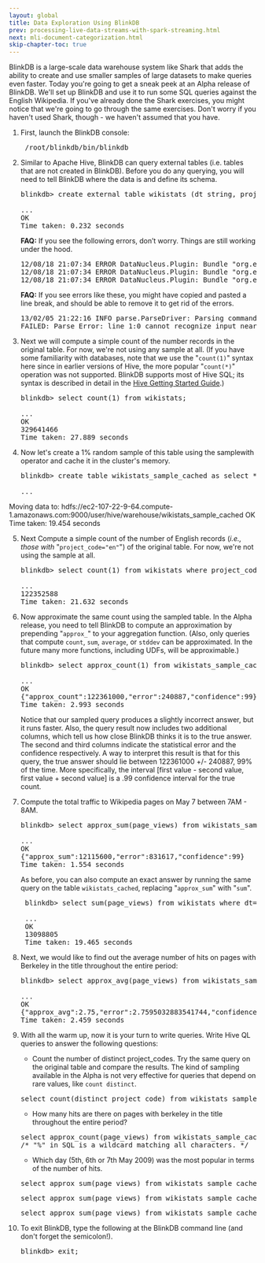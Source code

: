 ```yaml
---
layout: global
title: Data Exploration Using BlinkDB
prev: processing-live-data-streams-with-spark-streaming.html
next: mli-document-categorization.html
skip-chapter-toc: true
---
```


BlinkDB is a large-scale data warehouse system like Shark that adds the ability to create and use smaller samples of large datasets to make queries even faster.  Today you're going to get a sneak peek at an Alpha release of BlinkDB.  We'll set up BlinkDB and use it to run some SQL queries against the English Wikipedia.  If you've already done the Shark exercises, you might notice that we're going to go through the same exercises.  Don't worry if you haven't used Shark, though - we haven't assumed that you have.

1. First, launch the BlinkDB console:

    <pre class="prettyprint lang-bsh">
    /root/blinkdb/bin/blinkdb</pre>

2. Similar to Apache Hive, BlinkDB can query external tables (i.e. tables that are not created in BlinkDB).
   Before you do any querying, you will need to tell BlinkDB where the data is and define its schema.

   <pre class="prettyprint lang-sql">
   blinkdb> create external table wikistats (dt string, project_code string, page_name string, page_views int, bytes int) row format delimited fields terminated by ' ' location '/wiki/pagecounts';
   <span class="nocode">
   ...
   OK
   Time taken: 0.232 seconds</span></pre>

   <b>FAQ:</b> If you see the following errors, don’t worry. Things are still working under the hood.

   <pre class="nocode">
   12/08/18 21:07:34 ERROR DataNucleus.Plugin: Bundle "org.eclipse.jdt.core" requires "org.eclipse.core.resources" but it cannot be resolved.
   12/08/18 21:07:34 ERROR DataNucleus.Plugin: Bundle "org.eclipse.jdt.core" requires "org.eclipse.core.runtime" but it cannot be resolved.
   12/08/18 21:07:34 ERROR DataNucleus.Plugin: Bundle "org.eclipse.jdt.core" requires "org.eclipse.text" but it cannot be resolved.</pre>

   <b>FAQ:</b> If you see errors like these, you might have copied and pasted a line break, and should be able to remove it to get rid of the errors.

   <pre>13/02/05 21:22:16 INFO parse.ParseDriver: Parsing command: CR
   FAILED: Parse Error: line 1:0 cannot recognize input near 'CR' '&lt;EOF&gt;' '&lt;EOF&gt;'</pre>
   
3. Next we will compute a simple count of the number records in the original table.  For now, we're not using any sample at all.  (If you have some familiarity with databases, note that we use the "`count(1)`" syntax here since in earlier versions of Hive, the more popular "`count(*)`" operation was not supported. BlinkDB supports most of Hive SQL; its syntax is described in detail in the <a href="https://cwiki.apache.org/confluence/display/Hive/GettingStarted" target="_blank">Hive Getting Started Guide</a>.)

   <pre class="prettyprint lang-sql">
   blinkdb> select count(1) from wikistats;
   <span class="nocode">
   ...
   OK
   329641466
   Time taken: 27.889 seconds</span></pre>

4. Now let's create a 1% random sample of this table using the samplewith operator and cache it in the cluster's memory.

   <pre class="prettyprint lang-sql">
   blinkdb> create table wikistats_sample_cached as select * from wikistats samplewith 0.01;
   <span class="nocode">
   ...
Moving data to: hdfs://ec2-107-22-9-64.compute-1.amazonaws.com:9000/user/hive/warehouse/wikistats_sample_cached
OK
Time taken: 19.454 seconds</span></pre>

5. Next Compute a simple count of the number of English records (<i>i.e., those with </i> "`project_code="en"`") of the original table.  For now, we're not using the sample at all.

   <pre class="prettyprint lang-sql">
   blinkdb> select count(1) from wikistats where project_code = "en";
   <span class="nocode">
   ...
   122352588
   Time taken: 21.632 seconds</span></pre>

6. Now approximate the same count using the sampled table.  In the Alpha release, you need to tell BlinkDB to compute an approximation by prepending "`approx_`" to your aggregation function.  (Also, only queries that compute `count`, `sum`, `average`, or `stddev` can be approximated.  In the future many more functions, including UDFs, will be approximable.)

   <pre class="prettyprint lang-sql">
   blinkdb> select approx_count(1) from wikistats_sample_cached;
   <span class="nocode">
   ...
   OK
   {"approx_count":122361000,"error":240887,"confidence":99}
   Time taken: 2.993 seconds</span></pre>

   Notice that our sampled query produces a slightly incorrect answer, but it runs faster.  Also, the query result now includes two additional columns, which tell us how close BlinkDB thinks it is to the true answer. The second and third columns indicate the statistical error and the confidence respectively. A way to interpret this result is that for this query, the true answer should lie between 122361000 +/- 240887, 99% of the time. More specifically, the interval \[first value - second value, first value + second value\] is a .99 confidence interval for the true count.

7. Compute the total traffic to Wikipedia pages on May 7 between 7AM - 8AM.

   <pre class="prettyprint lang-sql">
   blinkdb> select approx_sum(page_views) from wikistats_sample_cached where dt="20090507-070000";
   <span class="nocode">
   ...
   OK
   {"approx_sum":12115600,"error":831617,"confidence":99}
   Time taken: 1.554 seconds</span></pre>

   
   As before, you can also compute an exact answer by running the same query on the table `wikistats_cached`, replacing "`approx_sum`" with "`sum`".

    <pre class="prettyprint lang-sql">
    blinkdb> select sum(page_views) from wikistats where dt="20090507-070000";
    <span class="nocode">
    ...
    OK
	13098805
	Time taken: 19.465 seconds</span></pre>

8. Next, we would like to find out the average number of hits on pages with Berkeley in the title throughout the entire period:

   <pre class="prettyprint lang-sql">
   blinkdb> select approx_avg(page_views) from wikistats_sample_cached where page_name like "%berkeley%"
   <span class="nocode">
   ...
   OK
   {"approx_avg":2.75,"error":2.7595032883541744,"confidence":99.0}
   Time taken: 2.459 seconds</span></pre>

9. With all the warm up, now it is your turn to write queries. Write Hive QL queries to answer the following questions:

   - Count the number of distinct project_codes.  Try the same query on the original table and compare the results.  The kind of sampling available in the Alpha is not very effective for queries that depend on rare values, like `count distinct`.

   <div class="solution" markdown="1">
   <pre class="prettyprint lang-sql">
   select count(distinct project_code) from wikistats_sample_cached;</pre>
   </div>

   - How many hits are there on pages with berkeley in the title throughout the entire period?

   <div class="solution" markdown="1">
   <pre class="prettyprint lang-sql">
   select approx_count(page_views) from wikistats_sample_cached where page_name like "%berkeley%";
   /* "%" in SQL is a wildcard matching all characters. */</pre>
   </div>

   - Which day (5th, 6th or 7th May 2009) was the most popular in terms of the number of hits.

   <div class="solution" markdown="1">
   <pre class="prettyprint lang-sql">
   select approx_sum(page_views) from wikistats_sample_cached where dt like "20090505%";</pre>
   </div>

   <div class="solution" markdown="1">
   <pre class="prettyprint lang-sql">
   select approx_sum(page_views) from wikistats_sample_cached where dt like "20090506%";</pre>
   </div>

   <div class="solution" markdown="1">
   <pre class="prettyprint lang-sql">
   select approx_sum(page_views) from wikistats_sample_cached where dt like "20090507%";</pre>
   </div>

10. To exit BlinkDB, type the following at the BlinkDB command line (and don't forget the semicolon!).

    <pre class="prettyprint lang-sql">
   	blinkdb> exit;</pre>

<!--/*
4. Now let's create a table containing all English records and cache it in the cluster's memory.

   <pre class="prettyprint lang-sql">
   blinkdb> create table wikistats_cached as select * from wikistats where project_code="en";
   <span class="nocode">
   ...
   Moving data to: hdfs://ec2-107-22-9-64.compute-1.amazonaws.com:9000/user/hive/warehouse/wikistats_cached
OK
   Time taken: 45.547 seconds</span></pre>
*/-->
